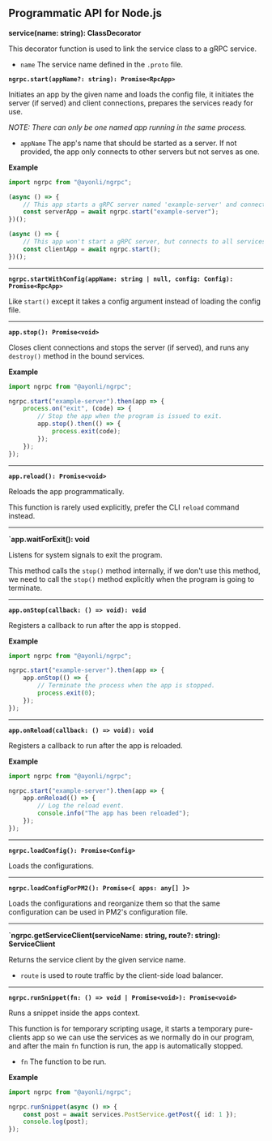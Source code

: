 ## Programmatic API for Node.js

**service(name: string): ClassDecorator**

This decorator function is used to link the service class to a gRPC service.

- `name` The service name defined in the `.proto` file.

**`ngrpc.start(appName?: string): Promise<RpcApp>`**

Initiates an app by the given name and loads the config file, it initiates the server (if served)
and client connections, prepares the services ready for use.

*NOTE: There can only be one named app running in the same process.*

- `appName` The app's name that should be started as a server. If not provided, the app only
    connects to other servers but not serves as one.

**Example**

```ts
import ngrpc from "@ayonli/ngrpc";

(async () => {
    // This app starts a gRPC server named 'example-server' and connects to all services.
    const serverApp = await ngrpc.start("example-server");
})();

(async () => {
    // This app won't start a gRPC server, but connects to all services.
    const clientApp = await ngrpc.start();
})();
```

----

**`ngrpc.startWithConfig(appName: string | null, config: Config): Promise<RpcApp>`**

Like `start()` except it takes a config argument instead of loading the config file.

----

**`app.stop(): Promise<void>`**

Closes client connections and stops the server (if served), and runs any `destroy()` method in the
bound services.

**Example**

```ts
import ngrpc from "@ayonli/ngrpc";

ngrpc.start("example-server").then(app => {
    process.on("exit", (code) => {
        // Stop the app when the program is issued to exit.
        app.stop().then(() => {
            process.exit(code);
        });
    });
});
```

----

**`app.reload(): Promise<void>`**

Reloads the app programmatically.

This function is rarely used explicitly, prefer the CLI `reload` command instead.

----

**`app.waitForExit(): void**

Listens for system signals to exit the program.

This method calls the `stop()` method internally, if we don't use this method, we need to
call the `stop()` method explicitly when the program is going to terminate.

----

**`app.onStop(callback: () => void): void`**

Registers a callback to run after the app is stopped.

**Example**

```ts
import ngrpc from "@ayonli/ngrpc";

ngrpc.start("example-server").then(app => {
    app.onStop(() => {
        // Terminate the process when the app is stopped.
        process.exit(0);
    });
});
```

----

**`app.onReload(callback: () => void): void`**

Registers a callback to run after the app is reloaded.

**Example**

```ts
import ngrpc from "@ayonli/ngrpc";

ngrpc.start("example-server").then(app => {
    app.onReload(() => {
        // Log the reload event.
        console.info("The app has been reloaded");
    });
});
```

----

**`ngrpc.loadConfig(): Promise<Config>`**

Loads the configurations.

----

**`ngrpc.loadConfigForPM2(): Promise<{ apps: any[] }>`**

Loads the configurations and reorganize them so that the same configuration can be used in PM2's
configuration file.

----

**`ngrpc.getServiceClient<T extends object>(serviceName: string, route?: string): ServiceClient<T>**

Returns the service client by the given service name.

- `route` is used to route traffic by the client-side load balancer.

----

**`ngrpc.runSnippet(fn: () => void | Promise<void>): Promise<void>`**

Runs a snippet inside the apps context.

This function is for temporary scripting usage, it starts a temporary pure-clients app so we can use
the services as we normally do in our program, and after the main `fn` function is run, the app is
automatically stopped.

- `fn` The function to be run.

**Example**

```ts
import ngrpc from "@ayonli/ngrpc";

ngrpc.runSnippet(async () => {
    const post = await services.PostService.getPost({ id: 1 });
    console.log(post);
});
```
